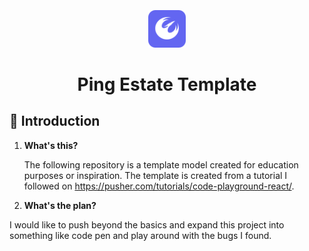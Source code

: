 <p align="center">
  <a href="#">
    <img alt="Work With Phoenix" src="https://github.com/Work-With-Phoenix/gatsby-tailwind-startup/raw/main/src/images/phoenix-logo.svg" width="60" style="margin-top: .8rem"/>
  </a>
</p>
<h1 align="center">
 Ping Estate Template
</h1>

## 👀 Introduction

1.  **What's this?**

    The following repository is a template model created for education purposes or inspiration. The template is created from a tutorial I followed on https://pusher.com/tutorials/code-playground-react/. 


2.  **What's the plan?**

I would like to push beyond the basics and expand this project into something like code pen and play around with the bugs I found.